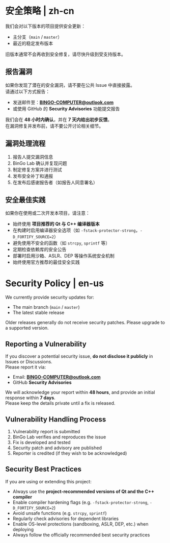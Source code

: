 # 安全策略 | zh-cn
我们会对以下版本的项目提供安全更新：
- 主分支（`main` / `master`）  
- 最近的稳定发布版本  

旧版本通常不会再收到安全修复，请尽快升级到受支持版本。

## 报告漏洞
如果你发现了潜在的安全漏洞，请不要在公共 Issue 中直接披露。  
请通过以下方式报告：
- 发送邮件至：**BINGO-COMPUTER@outlook.com**  
- 或使用 GitHub 的 **Security Advisories** 功能提交报告  

我们会在 **48 小时内确认**，并在 **7 天内给出初步反馈**。  
在漏洞修复并发布前，请不要公开讨论相关细节。

## 漏洞处理流程
1. 报告人提交漏洞信息  
2. BinGo Lab 确认并复现问题  
3. 制定修复方案并进行测试  
4. 发布安全补丁和通报  
5. 在发布后感谢报告者（如报告人同意署名）

## 安全最佳实践
如果你在使用或二次开发本项目，请注意：
- 始终使用 **项目推荐的 Qt 与 C++ 编译器版本**   
- 在构建时启用编译器安全选项（如 `-fstack-protector-strong`，`-D_FORTIFY_SOURCE=2`）  
- 避免使用不安全的函数（如 `strcpy`, `sprintf` 等）  
- 定期检查依赖库的安全公告  
- 部署时启用沙箱、ASLR、DEP 等操作系统安全机制
- 始终使用官方推荐的最佳安全实践



# Security Policy | en-us
We currently provide security updates for:
- The main branch (`main` / `master`)  
- The latest stable release  

Older releases generally do not receive security patches. Please upgrade to a supported version.

## Reporting a Vulnerability
If you discover a potential security issue, **do not disclose it publicly** in Issues or Discussions.  
Please report it via:
- Email: **BINGO-COMPUTER@outlook.com**  
- GitHub **Security Advisories**  

We will acknowledge your report within **48 hours**, and provide an initial response within **7 days**.  
Please keep the details private until a fix is released.

## Vulnerability Handling Process
1. Vulnerability report is submitted  
2. BinGo Lab verifies and reproduces the issue  
3. Fix is developed and tested  
4. Security patch and advisory are published  
5. Reporter is credited (if they wish to be acknowledged)

## Security Best Practices
If you are using or extending this project:
- Always use the **project-recommended versions of Qt and the C++ compiler**  
- Enable compiler hardening flags (e.g. `-fstack-protector-strong`, `-D_FORTIFY_SOURCE=2`)  
- Avoid unsafe functions (e.g. `strcpy`, `sprintf`)  
- Regularly check advisories for dependent libraries  
- Enable OS-level protections (sandboxing, ASLR, DEP, etc.) when deploying
- Always follow the officially recommended best security practices
